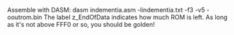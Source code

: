 Assemble with DASM: dasm indementia.asm -lindementia.txt -f3 -v5 -ooutrom.bin
The label z_EndOfData indicates how much ROM is left. As long as it's not above FFF0 or so, you should be golden!
